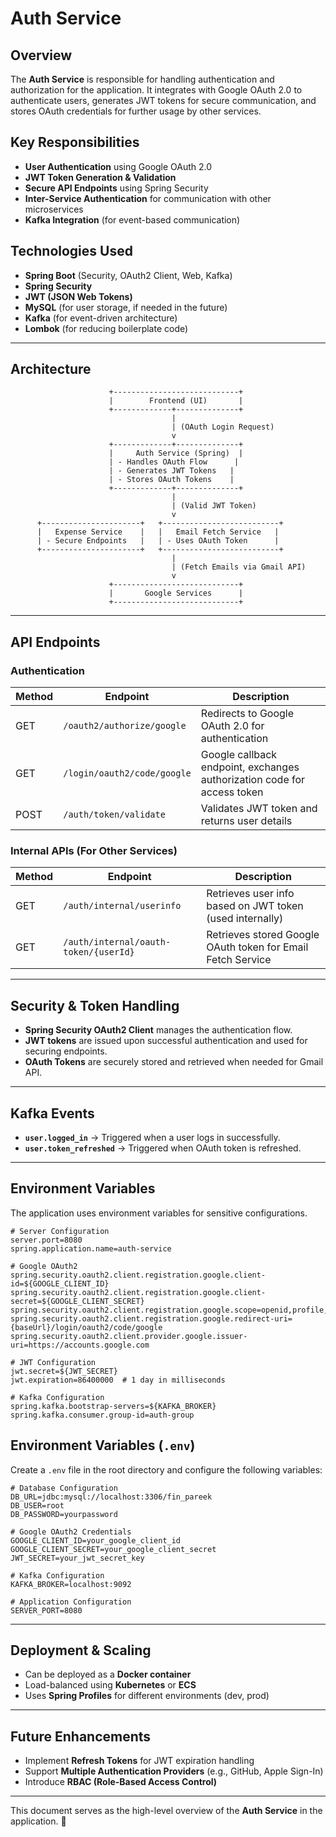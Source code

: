 # Auth Service

## Overview
The **Auth Service** is responsible for handling authentication and authorization for the application. It integrates with Google OAuth 2.0 to authenticate users, generates JWT tokens for secure communication, and stores OAuth credentials for further usage by other services.

## Key Responsibilities
- **User Authentication** using Google OAuth 2.0
- **JWT Token Generation & Validation**
- **Secure API Endpoints** using Spring Security
- **Inter-Service Authentication** for communication with other microservices
- **Kafka Integration** (for event-based communication)

## Technologies Used
- **Spring Boot** (Security, OAuth2 Client, Web, Kafka)
- **Spring Security**
- **JWT (JSON Web Tokens)**
- **MySQL** (for user storage, if needed in the future)
- **Kafka** (for event-driven architecture)
- **Lombok** (for reducing boilerplate code)

---

## Architecture
```plaintext
                      +----------------------------+
                      |        Frontend (UI)       |
                      +-------------+--------------+
                                    |
                                    | (OAuth Login Request)
                                    v
                      +-------------+--------------+
                      |     Auth Service (Spring)  |
                      | - Handles OAuth Flow      |
                      | - Generates JWT Tokens   |
                      | - Stores OAuth Tokens    |
                      +-------------+--------------+
                                    |
                                    | (Valid JWT Token)
                                    v
      +----------------------+   +--------------------------+
      |   Expense Service    |   |   Email Fetch Service   |
      | - Secure Endpoints   |   | - Uses OAuth Token      |
      +----------------------+   +--------------------------+
                                    |
                                    | (Fetch Emails via Gmail API)
                                    v
                      +----------------------------+
                      |       Google Services      |
                      +----------------------------+
```

---

## API Endpoints

### Authentication
| Method | Endpoint | Description |
|--------|----------|-------------|
| GET    | `/oauth2/authorize/google` | Redirects to Google OAuth 2.0 for authentication |
| GET    | `/login/oauth2/code/google` | Google callback endpoint, exchanges authorization code for access token |
| POST   | `/auth/token/validate` | Validates JWT token and returns user details |

### Internal APIs (For Other Services)
| Method | Endpoint | Description |
|--------|----------|-------------|
| GET    | `/auth/internal/userinfo` | Retrieves user info based on JWT token (used internally) |
| GET    | `/auth/internal/oauth-token/{userId}` | Retrieves stored Google OAuth token for Email Fetch Service |

---

## Security & Token Handling
- **Spring Security OAuth2 Client** manages the authentication flow.
- **JWT tokens** are issued upon successful authentication and used for securing endpoints.
- **OAuth Tokens** are securely stored and retrieved when needed for Gmail API.

---

## Kafka Events
- **`user.logged_in`** → Triggered when a user logs in successfully.
- **`user.token_refreshed`** → Triggered when OAuth token is refreshed.

---

## Environment Variables
The application uses environment variables for sensitive configurations.

```properties
# Server Configuration
server.port=8080
spring.application.name=auth-service

# Google OAuth2
spring.security.oauth2.client.registration.google.client-id=${GOOGLE_CLIENT_ID}
spring.security.oauth2.client.registration.google.client-secret=${GOOGLE_CLIENT_SECRET}
spring.security.oauth2.client.registration.google.scope=openid,profile,email
spring.security.oauth2.client.registration.google.redirect-uri={baseUrl}/login/oauth2/code/google
spring.security.oauth2.client.provider.google.issuer-uri=https://accounts.google.com

# JWT Configuration
jwt.secret=${JWT_SECRET}
jwt.expiration=86400000  # 1 day in milliseconds

# Kafka Configuration
spring.kafka.bootstrap-servers=${KAFKA_BROKER}
spring.kafka.consumer.group-id=auth-group
```

## Environment Variables (`.env`)
Create a `.env` file in the root directory and configure the following variables:

```
# Database Configuration
DB_URL=jdbc:mysql://localhost:3306/fin_pareek
DB_USER=root
DB_PASSWORD=yourpassword

# Google OAuth2 Credentials
GOOGLE_CLIENT_ID=your_google_client_id
GOOGLE_CLIENT_SECRET=your_google_client_secret
JWT_SECRET=your_jwt_secret_key

# Kafka Configuration
KAFKA_BROKER=localhost:9092

# Application Configuration
SERVER_PORT=8080
```

---

## Deployment & Scaling
- Can be deployed as a **Docker container**
- Load-balanced using **Kubernetes** or **ECS**
- Uses **Spring Profiles** for different environments (dev, prod)

---

## Future Enhancements
- Implement **Refresh Tokens** for JWT expiration handling
- Support **Multiple Authentication Providers** (e.g., GitHub, Apple Sign-In)
- Introduce **RBAC (Role-Based Access Control)**

---

This document serves as the high-level overview of the **Auth Service** in the application. 🚀
